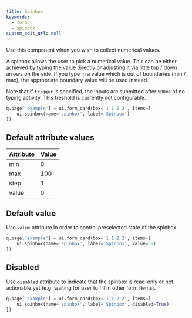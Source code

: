 ```yaml
---
title: Spinbox 
keywords:
  - form
  - spinbox
custom_edit_url: null
---
```


Use this component when you wish to collect numerical values.

A spinbox allows the user to pick a numerical value. This can be either achieved by typing the value
directly or adjusting it via little top / down arrows on the side. If you type in a value
which is out of boundaries (min / max), the appropriate boundary value will be used instead.

Note that if `trigger` is specified, the inputs are submitted after `500ms` of no typing activity. This
treshold is currently not configurable.

```py
q.page['example'] = ui.form_card(box='1 1 2 2', items=[
    ui.spinbox(name='spinbox', label='Spinbox')
])
```

## Default attribute values

| Attribute | Value |
|-----------|-------|
| min       | 0     |
| max       | 100   |
| step      | 1     |
| value     | 0     |


## Default value

Use `value` attribute in order to control preselected state of the spinbox.

```py
q.page['example'] = ui.form_card(box='1 1 2 2', items=[
    ui.spinbox(name='spinbox', label='Spinbox', value=30)
])
```

## Disabled

Use `disabled` attribute to indicate that the spinbox is read-only or not actionable yet (e.g.
waiting for user to fill in other form items).

```py
q.page['example'] = ui.form_card(box='1 1 2 2', items=[
    ui.spinbox(name='spinbox', label='Spinbox', disabled=True)
])
```
